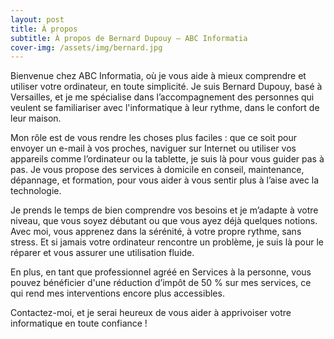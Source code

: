 ```yaml
---
layout: post
title: À propos
subtitle: À propos de Bernard Dupouy – ABC Informatia
cover-img: /assets/img/bernard.jpg
---
```


Bienvenue chez ABC Informatia, où je vous aide à mieux comprendre et utiliser votre ordinateur, en toute simplicité. Je suis Bernard Dupouy, basé à Versailles, et je me spécialise dans l’accompagnement des personnes qui veulent se familiariser avec l'informatique à leur rythme, dans le confort de leur maison.

Mon rôle est de vous rendre les choses plus faciles : que ce soit pour envoyer un e-mail à vos proches, naviguer sur Internet ou utiliser vos appareils comme l’ordinateur ou la tablette, je suis là pour vous guider pas à pas. Je vous propose des services à domicile en conseil, maintenance, dépannage, et formation, pour vous aider à vous sentir plus à l’aise avec la technologie.

Je prends le temps de bien comprendre vos besoins et je m’adapte à votre niveau, que vous soyez débutant ou que vous ayez déjà quelques notions. Avec moi, vous apprenez dans la sérénité, à votre propre rythme, sans stress. Et si jamais votre ordinateur rencontre un problème, je suis là pour le réparer et vous assurer une utilisation fluide.

En plus, en tant que professionnel agréé en Services à la personne, vous pouvez bénéficier d'une réduction d’impôt de 50 % sur mes services, ce qui rend mes interventions encore plus accessibles.

Contactez-moi, et je serai heureux de vous aider à apprivoiser votre informatique en toute confiance !




